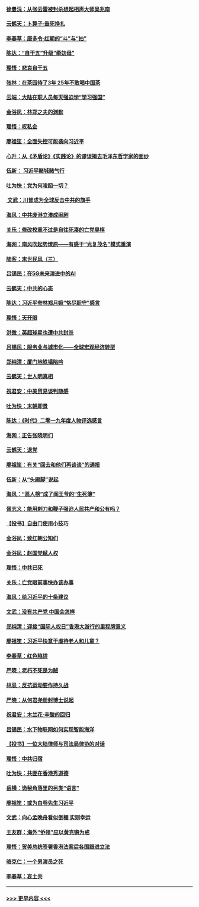 #### [徐曼沅：从张云雷被封杀想起相声大师吴兆南](../pages/nsc993/n11741816.md?t=12242201) 
#### [云鹤天：卜算子‧垂死挣扎](../pages/nsc993/n11739956.md?t=12242201) 
#### [李春草：唐多令‧红朝的“斗”与“拍”](../pages/nsc993/n11739830.md?t=12242201) 
#### [陈达：“自干五”升级“牵妨母”](../pages/nsc993/n11739724.md?t=12242201) 
#### [理悟：悲哀自干五](../pages/nsc993/n11739547.md?t=12242201) 
#### [张林：在茶园待了3年 25年不敢喝中国茶](../pages/nsc993/n11739240.md?t=12242201) 
#### [云端：大陆在职人员每天强迫学“学习强国”](../pages/nsc993/n11738735.md?t=12242201) 
#### [金浴凤：林郑之夫的渊默](../pages/nsc993/n11737735.md?t=12242201) 
#### [理悟：叹私企](../pages/nsc993/n11737715.md?t=12242201) 
#### [廖祖笙：全面失控可能袭向习近平](../pages/nsc993/n11737704.md?t=12242201) 
#### [心升：从《矛盾论》《实践论》的谬误揭去毛泽东哲学家的面纱](../pages/nsc993/n11736962.md?t=12242201) 
#### [伍新： 习近平赌城赌气行](../pages/nsc993/n11736929.md?t=12242201) 
#### [吐为快：党为何凌蹈一切？](../pages/nsc993/n11736915.md?t=12242201) 
#### [ 文武：川普成为全球反击中共的旗手](../pages/nsc993/n11736882.md?t=12242201) 
#### [海风：中共废港立澳成闹剧](../pages/nsc993/n11735857.md?t=12242201) 
#### [关乐：修改校章不过是自往死凑的亡党臭棋](../pages/nsc993/n11735097.md?t=12242201) 
#### [海网：南风吹起势燎原——有感于“光复茂名”模式重演](../pages/nsc993/n11732308.md?t=12242201) 
#### [陆客：末世民风（三）](../pages/nsc993/n11732211.md?t=12242201) 
#### [吕锡民：在5G未来演进中的AI](../pages/nsc993/n11730010.md?t=12242201) 
#### [云鹤天：中共的心态](../pages/nsc993/n11729906.md?t=12242201) 
#### [陈达：习近平夸林郑月娥“恪尽职守”感言](../pages/nsc993/n11729881.md?t=12242201) 
#### [理悟：天开眼](../pages/nsc993/n11729699.md?t=12242201) 
#### [洪微：英超球星也遭中共封杀](../pages/nsc993/n11727243.md?t=12242201) 
#### [吕锡民：服务业与城市化——全球宏观经济转型](../pages/nsc993/n11725845.md?t=12242201) 
#### [郑纯清：厦门地铁塌陷吟](../pages/nsc993/n11725813.md?t=12242201) 
#### [云鹤天：世人明真相](../pages/nsc993/n11725621.md?t=12242201) 
#### [祝君安：中美贸易谈判随感](../pages/nsc993/n11725609.md?t=12242201) 
#### [吐为快：末朝即景](../pages/nsc993/n11723365.md?t=12242201) 
#### [陈达：《时代》二零一九年度人物评选感言](../pages/nsc993/n11723337.md?t=12242201) 
#### [海网：正告张晓明们](../pages/nsc993/n11723228.md?t=12242201) 
#### [云鹤天：退党](../pages/nsc993/n11723056.md?t=12242201) 
#### [廖祖笙：有关“回去和他们再谈谈”的通报](../pages/nsc993/n11722442.md?t=12242201) 
#### [伍新：从“头踢脚”说起](../pages/nsc993/n11722429.md?t=12242201) 
#### [海风：“恶人榜”成了阎王爷的“生死簿”](../pages/nsc993/n11722272.md?t=12242201) 
#### [胥志义：能用剌刀和鞭子强迫人民共产和公有吗？](../pages/nsc993/n11720569.md?t=12242201) 
#### [【投书】自由门使用小技巧](../pages/nsc993/n11720180.md?t=12242201) 
#### [金浴凤：致红朝公知们](../pages/nsc993/n11720563.md?t=12242201) 
#### [金浴凤：赵国党赋人权](../pages/nsc993/n11720533.md?t=12242201) 
#### [理悟：中共已死](../pages/nsc993/n11720233.md?t=12242201) 
#### [关乐：亡党眼前事快办该办事](../pages/nsc993/n11719160.md?t=12242201) 
#### [海风：给习近平的十条建议](../pages/nsc993/n11717616.md?t=12242201) 
#### [文武：没有共产党 中国会怎样](../pages/nsc993/n11717584.md?t=12242201) 
#### [郑纯清：迎接“国际人权日”香港大游行的里程牌意义](../pages/nsc993/n11717417.md?t=12242201) 
#### [廖祖笙：习近平快意于虐待老人和儿童？](../pages/nsc993/n11715313.md?t=12242201) 
#### [李春草：红色陷阱](../pages/nsc993/n11715029.md?t=12242201) 
#### [严晓：老朽不死是为贼](../pages/nsc993/n11712910.md?t=12242201) 
#### [林忌：反抗运动要作持久战](../pages/nsc993/n11712623.md?t=12242201) 
#### [严晓：从何君尧册封博士说起](../pages/nsc993/n11712465.md?t=12242201) 
#### [祝君安：木兰花·辛酸的回归](../pages/nsc993/n11712381.md?t=12242201) 
#### [吕锡民：水下物联网如何实现智能海洋](../pages/nsc993/n11711158.md?t=12242201) 
#### [【投书】一位大陆律师与司法局律协的对话](../pages/nsc993/n11709675.md?t=12242201) 
#### [理悟：中共归宿](../pages/nsc993/n11710059.md?t=12242201) 
#### [吐为快：共匪在香港秀道德](../pages/nsc993/n11709979.md?t=12242201) 
#### [岳横：诡秘角落里的另类“语言”](../pages/nsc993/n11709792.md?t=12242201) 
#### [廖祖笙：或为白卷先生习近平](../pages/nsc993/n11708330.md?t=12242201) 
#### [文武：向心孟晚舟看似倒楣 实则幸运](../pages/nsc993/n11708236.md?t=12242201) 
#### [王友群：海外“侨领”应以黄克锵为戒](../pages/nsc993/n11706176.md?t=12242201) 
#### [理悟：贺美总统签署香港法案后各国跟进立法](../pages/nsc993/n11706853.md?t=12242201) 
#### [骆克仁：一个男演员之死](../pages/nsc993/n11706677.md?t=12242201) 
#### [李春草：哀土共](../pages/nsc993/n11706255.md?t=12242201) 

----
#### [ >>> 更早内容 <<< ](../indexes/nsc993-earlier.md)
